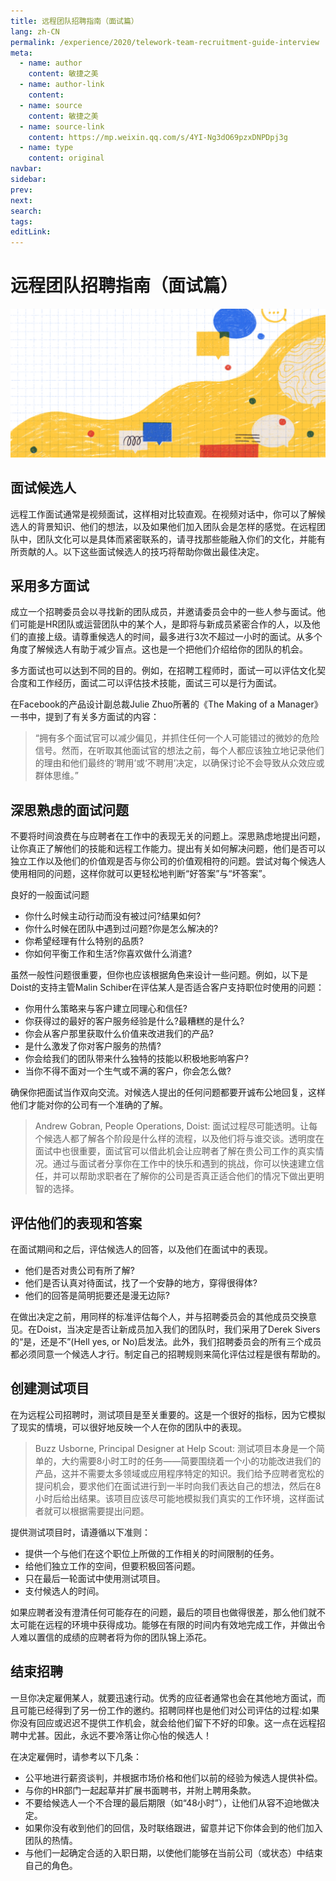 ```yaml
---
title: 远程团队招聘指南（面试篇）
lang: zh-CN
permalink: /experience/2020/telework-team-recruitment-guide-interview
meta:
  - name: author
    content: 敏捷之美
  - name: author-link
    content: 
  - name: source
    content: 敏捷之美
  - name: source-link
    content: https://mp.weixin.qq.com/s/4YI-Ng3dO69pzxDNPDpj3g
  - name: type
    content: original
navbar:
sidebar:
prev:
next:
search:
tags:
editLink:
---
```

# 远程团队招聘指南（面试篇）

<copyright :meta="$frontmatter.meta" />

![](./tc.01.08.002/1.jpg)

## 面试候选人

远程工作面试通常是视频面试，这样相对比较直观。在视频对话中，你可以了解候选人的背景知识、他们的想法，以及如果他们加入团队会是怎样的感觉。在远程团队中，团队文化可以是具体而紧密联系的，请寻找那些能融入你们的文化，并能有所贡献的人。以下这些面试候选人的技巧将帮助你做出最佳决定。

## 采用多方面试

成立一个招聘委员会以寻找新的团队成员，并邀请委员会中的一些人参与面试。他们可能是HR团队或运营团队中的某个人，是即将与新成员紧密合作的人，以及他们的直接上级。请尊重候选人的时间，最多进行3次不超过一小时的面试。从多个角度了解候选人有助于减少盲点。这也是一个把他们介绍给你的团队的机会。
  
多方面试也可以达到不同的目的。例如，在招聘工程师时，面试一可以评估文化契合度和工作经历，面试二可以评估技术技能，面试三可以是行为面试。

在Facebook的产品设计副总裁Julie Zhuo所著的《The Making of a Manager》一书中，提到了有关多方面试的内容：

> “拥有多个面试官可以减少偏见，并抓住任何一个人可能错过的微妙的危险信号。然而，在听取其他面试官的想法之前，每个人都应该独立地记录他们的理由和他们最终的‘聘用’或‘不聘用’决定，以确保讨论不会导致从众效应或群体思维。”

## 深思熟虑的面试问题

不要将时间浪费在与应聘者在工作中的表现无关的问题上。深思熟虑地提出问题，让你真正了解他们的技能和远程工作能力。提出有关如何解决问题，他们是否可以独立工作以及他们的价值观是否与你公司的价值观相符的问题。尝试对每个候选人使用相同的问题，这样你就可以更轻松地判断“好答案”与“坏答案”。

良好的一般面试问题

- 你什么时候主动行动而没有被过问?结果如何?
- 你什么时候在团队中遇到过问题?你是怎么解决的?
- 你希望经理有什么特别的品质?
- 你如何平衡工作和生活?你喜欢做什么消遣?
  
虽然一般性问题很重要，但你也应该根据角色来设计一些问题。例如，以下是Doist的支持主管Malin Schiber在评估某人是否适合客户支持职位时使用的问题：

- 你用什么策略来与客户建立同理心和信任?
- 你获得过的最好的客户服务经验是什么?最糟糕的是什么?
- 你会从客户那里获取什么价值来改进我们的产品?
- 是什么激发了你对客户服务的热情?
- 你会给我们的团队带来什么独特的技能以积极地影响客户?
- 当你不得不面对一个生气或不满的客户，你会怎么做?

确保你把面试当作双向交流。对候选人提出的任何问题都要开诚布公地回复，这样他们才能对你的公司有一个准确的了解。

> Andrew Gobran, People Operations, Doist: 面试过程尽可能透明。让每个候选人都了解各个阶段是什么样的流程，以及他们将与谁交谈。透明度在面试中也很重要，面试官可以借此机会让应聘者了解在贵公司工作的真实情况。通过与面试者分享你在工作中的快乐和遇到的挑战，你可以快速建立信任，并可以帮助求职者在了解你的公司是否真正适合他们的情况下做出更明智的选择。

## 评估他们的表现和答案

在面试期间和之后，评估候选人的回答，以及他们在面试中的表现。 

- 他们是否对贵公司有所了解?
- 他们是否认真对待面试，找了一个安静的地方，穿得很得体?
- 他们的回答是简明扼要还是漫无边际?

在做出决定之前，用同样的标准评估每个人，并与招聘委员会的其他成员交换意见。在Doist，当决定是否让新成员加入我们的团队时，我们采用了Derek Sivers的“是，还是不”(Hell yes, or No)启发法。此外，我们招聘委员会的所有三个成员都必须同意一个候选人才行。制定自己的招聘规则来简化评估过程是很有帮助的。

## 创建测试项目

在为远程公司招聘时，测试项目是至关重要的。这是一个很好的指标，因为它模拟了现实的情境，可以很好地反映一个人在你的团队中的表现。

> Buzz Usborne, Principal Designer at Help Scout: 测试项目本身是一个简单的，大约需要8小时工时的任务——简要围绕着一个小的功能改进我们的产品，这并不需要太多领域或应用程序特定的知识。我们给予应聘者宽松的提问机会，要求他们在面试进行到一半时向我们表达自己的想法，然后在8小时后给出结果。该项目应该尽可能地模拟我们真实的工作环境，这样面试者就可以根据需要提出问题。

提供测试项目时，请遵循以下准则：

- 提供一个与他们在这个职位上所做的工作相关的时间限制的任务。
- 给他们独立工作的空间，但要积极回答问题。
- 只在最后一轮面试中使用测试项目。
- 支付候选人的时间。

如果应聘者没有澄清任何可能存在的问题，最后的项目也做得很差，那么他们就不太可能在远程的环境中获得成功。能够在有限的时间内有效地完成工作，并做出令人难以置信的成绩的应聘者将为你的团队锦上添花。

## 结束招聘

一旦你决定雇佣某人，就要迅速行动。优秀的应征者通常也会在其他地方面试，而且可能已经得到了另一份工作的邀约。招聘同样也是他们对公司评估的过程:如果你没有回应或迟迟不提供工作机会，就会给他们留下不好的印象。这一点在远程招聘中尤甚。因此，永远不要冷落让你心怡的候选人！

在决定雇佣时，请参考以下几条：

- 公平地进行薪资谈判，并根据市场价格和他们以前的经验为候选人提供补偿。
- 与你的HR部门一起起草并扩展书面聘书，并附上聘用条款。
- 不要给候选人一个不合理的最后期限（如“48小时”），让他们从容不迫地做决定。
- 如果你没有收到他们的回信，及时联络跟进，留意并记下你体会到的他们加入团队的热情。
- 与他们一起确定合适的入职日期，以使他们能够在当前公司（或状态）中结束自己的角色。